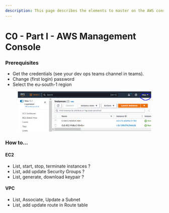 ```yaml
---
description: This page describes the elements to master on the AWS console.
---
```


# C0 - Part I - AWS Management Console

### Prerequisites

* Get the credentials (see your dev ops teams channel in teams).
* Change (first login) password
* Select the eu-south-1 region

<figure><img src="../../../.gitbook/assets/image (18).png" alt=""><figcaption></figcaption></figure>

### How to...

#### **EC2**

* List, start, stop, terminate instances ?
* List, add update Security Groups  ?
* List, generate, download keypair ?

#### VPC

* List, Associate, Update a Subnet
* List, add update route in Route table



